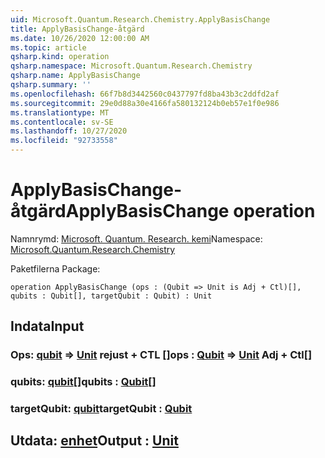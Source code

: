 ```yaml
---
uid: Microsoft.Quantum.Research.Chemistry.ApplyBasisChange
title: ApplyBasisChange-åtgärd
ms.date: 10/26/2020 12:00:00 AM
ms.topic: article
qsharp.kind: operation
qsharp.namespace: Microsoft.Quantum.Research.Chemistry
qsharp.name: ApplyBasisChange
qsharp.summary: ''
ms.openlocfilehash: 66f7b8d3442560c0437797fd8ba43b3c2ddfd2af
ms.sourcegitcommit: 29e0d88a30e4166fa580132124b0eb57e1f0e986
ms.translationtype: MT
ms.contentlocale: sv-SE
ms.lasthandoff: 10/27/2020
ms.locfileid: "92733558"
---
```

# <a name="applybasischange-operation"></a><span data-ttu-id="6682f-102">ApplyBasisChange-åtgärd</span><span class="sxs-lookup"><span data-stu-id="6682f-102">ApplyBasisChange operation</span></span>

<span data-ttu-id="6682f-103">Namnrymd: [Microsoft. Quantum. Research. kemi](xref:Microsoft.Quantum.Research.Chemistry)</span><span class="sxs-lookup"><span data-stu-id="6682f-103">Namespace: [Microsoft.Quantum.Research.Chemistry](xref:Microsoft.Quantum.Research.Chemistry)</span></span>

<span data-ttu-id="6682f-104">Paketfilerna [](https://nuget.org/packages/)</span><span class="sxs-lookup"><span data-stu-id="6682f-104">Package: [](https://nuget.org/packages/)</span></span>




```qsharp
operation ApplyBasisChange (ops : (Qubit => Unit is Adj + Ctl)[], qubits : Qubit[], targetQubit : Qubit) : Unit
```


## <a name="input"></a><span data-ttu-id="6682f-105">Indata</span><span class="sxs-lookup"><span data-stu-id="6682f-105">Input</span></span>

### <a name="ops--qubit--unit-adj--ctl"></a><span data-ttu-id="6682f-106">Ops: [qubit](xref:microsoft.quantum.lang-ref.qubit) => [Unit](xref:microsoft.quantum.lang-ref.unit) rejust + CTL []</span><span class="sxs-lookup"><span data-stu-id="6682f-106">ops : [Qubit](xref:microsoft.quantum.lang-ref.qubit) => [Unit](xref:microsoft.quantum.lang-ref.unit) Adj + Ctl[]</span></span>




### <a name="qubits--qubit"></a><span data-ttu-id="6682f-107">qubits: [qubit](xref:microsoft.quantum.lang-ref.qubit)[]</span><span class="sxs-lookup"><span data-stu-id="6682f-107">qubits : [Qubit](xref:microsoft.quantum.lang-ref.qubit)[]</span></span>




### <a name="targetqubit--qubit"></a><span data-ttu-id="6682f-108">targetQubit: [qubit](xref:microsoft.quantum.lang-ref.qubit)</span><span class="sxs-lookup"><span data-stu-id="6682f-108">targetQubit : [Qubit](xref:microsoft.quantum.lang-ref.qubit)</span></span>





## <a name="output--unit"></a><span data-ttu-id="6682f-109">Utdata: [enhet](xref:microsoft.quantum.lang-ref.unit)</span><span class="sxs-lookup"><span data-stu-id="6682f-109">Output : [Unit](xref:microsoft.quantum.lang-ref.unit)</span></span>

